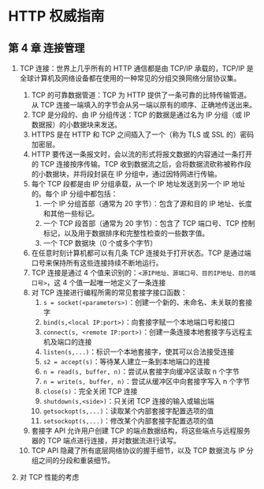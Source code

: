 # HTTP 权威指南

## 第 4 章 连接管理

1. TCP 连接：世界上几乎所有的 HTTP 通信都是由 TCP/IP 承载的，TCP/IP 是全球计算机及网络设备都在使用的一种常见的分组交换网络分层协议集。

    1. TCP 的可靠数据管道：TCP 为 HTTP 提供了一条可靠的比特传输管道。从 TCP 连接一端填入的字节会从另一端以原有的顺序、正确地传送出来。
    2. TCP 是分段的、由 IP 分组传送：TCP 的数据是通过名为 IP 分组（或 IP 数据报）的小数据块来发送。
    3. HTTPS 是在 HTTP 和 TCP 之间插入了一个（称为 TLS 或 SSL 的）密码加密层。
    4. HTTP 要传送一条报文时，会以流的形式将报文数据的内容通过一条打开的 TCP 连接按序传输。TCP 收到数据流之后，会将数据流砍称被称作段的小数据块，并将段封装在 IP 分组中，通过因特网进行传输。
    5. 每个 TCP 段都是由 IP 分组承载，从一个 IP 地址发送到另一个 IP 地址的。每个 IP 分组中都包括：
        1. 一个 IP 分组首部（通常为 20 字节）：包含了源和目的 IP 地址、长度和其他一些标记。
        2. 一个 TCP 段首部（通常为 20 字节）：包含了 TCP 端口号、TCP 控制标记，以及用于数据排序和完整性检查的一些数字值。
        3. 一个 TCP 数据块（0 个或多个字节）
    6. 在任意时刻计算机都可以有几条 TCP 连接处于打开状态。TCP 是通过端口号来保持所有这些连接持续不断地运行。
    7. TCP 连接是通过 4 个值来识别的：`<源IP地址、源端口号、目的IP地址、目的端口号>`，这 4 个值一起唯一地定义了一条连接
    8. 对 TCP 连接进行编程所需的常见套接字接口函数：
        1. `s = socket(<parameters>)`：创建一个新的、未命名、未关联的套接字
        2. `bind(s,<local IP:port>)`：向套接字赋一个本地端口号和接口
        3. `connect(s, <remote IP:port>)`：创建一条连接本地套接字与远程主机及端口的连接
        4. `listen(s,...)`：标识一个本地套接字，使其可以合法接受连接
        5. `s2 = accept(s)`：等待某人建立一条到本地端口的连接
        6. `n = read(s, buffer, n)`：尝试从套接字向缓冲区读取 n 个字节
        7. `n = write(s, buffer, n)`：尝试从缓冲区中向套接字写入 n 个字节
        8. `close(s)`：完全关闭 TCP 连接
        9. `shutdown(s,<side>)`：只关闭 TCP 连接的输入或输出端
        10. `getsockopt(s,...)`：读取某个内部套接字配置选项的值
        11. `setsockopt(s,...)`：修改某个内部套接字配置选项的值
    9. 套接字 API 允许用户创建 TCP 的端点数据结构，将这些端点与远程服务器的 TCP 端点进行连接，并对数据流进行读写。
    10. TCP API 隐藏了所有底层网络协议的握手细节，以及 TCP 数据流与 IP 分组之间的分段和重装细节。

2. 对 TCP 性能的考虑
